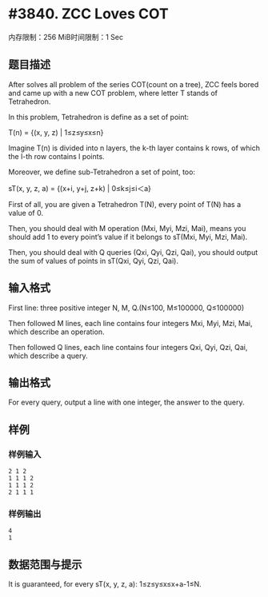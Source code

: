 # #3840. ZCC Loves COT

内存限制：256 MiB时间限制：1 Sec

## 题目描述

After solves all problem of the series COT(count on a tree), ZCC feels bored and came up with a new COT problem, where letter T stands of Tetrahedron.

In this problem, Tetrahedron is define as a set of point:

T(n) = {(x, y, z) | 1&le;z&le;y&le;x&le;n}

Imagine T(n) is divided into n layers, the k-th layer contains k rows, of which the l-th row contains l points.

Moreover, we define sub-Tetrahedron a set of point, too:

sT(x, y, z, a) = {(x+i, y+j, z+k) | 0&le;k&le;j&le;i＜a}

First of all, you are given a Tetrahedron T(N), every point of T(N) has a value of 0.

Then, you should deal with M operation (Mxi, Myi, Mzi, Mai), means you should add 1 to every point&rsquo;s value if it belongs to sT(Mxi, Myi, Mzi, Mai).

Then, you should deal with Q queries (Qxi, Qyi, Qzi, Qai), you should output the sum of values of points in sT(Qxi, Qyi, Qzi, Qai).

## 输入格式

First line: three positive integer N, M, Q.(N&le;100, M&le;100000, Q&le;100000)

Then followed M lines, each line contains four integers Mxi, Myi, Mzi, Mai, which describe an operation.

Then followed Q lines, each line contains four integers Qxi, Qyi, Qzi, Qai, which describe a query.

## 输出格式

For every query, output a line with one integer, the answer to the query. 

## 样例

### 样例输入

    
    2 1 2
    1 1 1 2
    1 1 1 2
    2 1 1 1
    

### 样例输出

    
    4
    1
    

## 数据范围与提示

It is guaranteed, for every sT(x, y, z, a): 1&le;z&le;y&le;x&le;x+a-1&le;N. 
